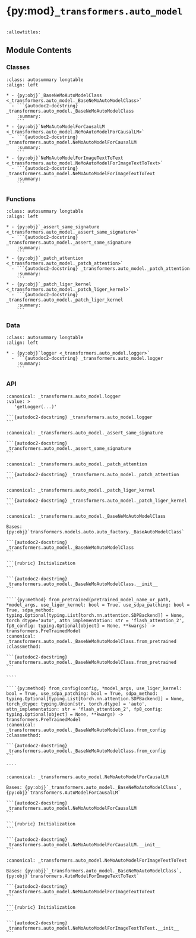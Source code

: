 # {py:mod}`_transformers.auto_model`

```{py:module} _transformers.auto_model
```

```{autodoc2-docstring} _transformers.auto_model
:allowtitles:
```

## Module Contents

### Classes

````{list-table}
:class: autosummary longtable
:align: left

* - {py:obj}`_BaseNeMoAutoModelClass <_transformers.auto_model._BaseNeMoAutoModelClass>`
  - ```{autodoc2-docstring} _transformers.auto_model._BaseNeMoAutoModelClass
    :summary:
    ```
* - {py:obj}`NeMoAutoModelForCausalLM <_transformers.auto_model.NeMoAutoModelForCausalLM>`
  - ```{autodoc2-docstring} _transformers.auto_model.NeMoAutoModelForCausalLM
    :summary:
    ```
* - {py:obj}`NeMoAutoModelForImageTextToText <_transformers.auto_model.NeMoAutoModelForImageTextToText>`
  - ```{autodoc2-docstring} _transformers.auto_model.NeMoAutoModelForImageTextToText
    :summary:
    ```
````

### Functions

````{list-table}
:class: autosummary longtable
:align: left

* - {py:obj}`_assert_same_signature <_transformers.auto_model._assert_same_signature>`
  - ```{autodoc2-docstring} _transformers.auto_model._assert_same_signature
    :summary:
    ```
* - {py:obj}`_patch_attention <_transformers.auto_model._patch_attention>`
  - ```{autodoc2-docstring} _transformers.auto_model._patch_attention
    :summary:
    ```
* - {py:obj}`_patch_liger_kernel <_transformers.auto_model._patch_liger_kernel>`
  - ```{autodoc2-docstring} _transformers.auto_model._patch_liger_kernel
    :summary:
    ```
````

### Data

````{list-table}
:class: autosummary longtable
:align: left

* - {py:obj}`logger <_transformers.auto_model.logger>`
  - ```{autodoc2-docstring} _transformers.auto_model.logger
    :summary:
    ```
````

### API

````{py:data} logger
:canonical: _transformers.auto_model.logger
:value: >
   'getLogger(...)'

```{autodoc2-docstring} _transformers.auto_model.logger
```

````

````{py:function} _assert_same_signature(original, patched)
:canonical: _transformers.auto_model._assert_same_signature

```{autodoc2-docstring} _transformers.auto_model._assert_same_signature
```
````

````{py:function} _patch_attention(obj, sdpa_method=None)
:canonical: _transformers.auto_model._patch_attention

```{autodoc2-docstring} _transformers.auto_model._patch_attention
```
````

````{py:function} _patch_liger_kernel(model)
:canonical: _transformers.auto_model._patch_liger_kernel

```{autodoc2-docstring} _transformers.auto_model._patch_liger_kernel
```
````

`````{py:class} _BaseNeMoAutoModelClass(*args, **kwargs)
:canonical: _transformers.auto_model._BaseNeMoAutoModelClass

Bases: {py:obj}`transformers.models.auto.auto_factory._BaseAutoModelClass`

```{autodoc2-docstring} _transformers.auto_model._BaseNeMoAutoModelClass
```

```{rubric} Initialization
```

```{autodoc2-docstring} _transformers.auto_model._BaseNeMoAutoModelClass.__init__
```

````{py:method} from_pretrained(pretrained_model_name_or_path, *model_args, use_liger_kernel: bool = True, use_sdpa_patching: bool = True, sdpa_method: typing.Optional[typing.List[torch.nn.attention.SDPBackend]] = None, torch_dtype='auto', attn_implementation: str = 'flash_attention_2', fp8_config: typing.Optional[object] = None, **kwargs) -> transformers.PreTrainedModel
:canonical: _transformers.auto_model._BaseNeMoAutoModelClass.from_pretrained
:classmethod:

```{autodoc2-docstring} _transformers.auto_model._BaseNeMoAutoModelClass.from_pretrained
```

````

````{py:method} from_config(config, *model_args, use_liger_kernel: bool = True, use_sdpa_patching: bool = True, sdpa_method: typing.Optional[typing.List[torch.nn.attention.SDPBackend]] = None, torch_dtype: typing.Union[str, torch.dtype] = 'auto', attn_implementation: str = 'flash_attention_2', fp8_config: typing.Optional[object] = None, **kwargs) -> transformers.PreTrainedModel
:canonical: _transformers.auto_model._BaseNeMoAutoModelClass.from_config
:classmethod:

```{autodoc2-docstring} _transformers.auto_model._BaseNeMoAutoModelClass.from_config
```

````

`````

````{py:class} NeMoAutoModelForCausalLM(*args, **kwargs)
:canonical: _transformers.auto_model.NeMoAutoModelForCausalLM

Bases: {py:obj}`_transformers.auto_model._BaseNeMoAutoModelClass`, {py:obj}`transformers.AutoModelForCausalLM`

```{autodoc2-docstring} _transformers.auto_model.NeMoAutoModelForCausalLM
```

```{rubric} Initialization
```

```{autodoc2-docstring} _transformers.auto_model.NeMoAutoModelForCausalLM.__init__
```

````

````{py:class} NeMoAutoModelForImageTextToText(*args, **kwargs)
:canonical: _transformers.auto_model.NeMoAutoModelForImageTextToText

Bases: {py:obj}`_transformers.auto_model._BaseNeMoAutoModelClass`, {py:obj}`transformers.AutoModelForImageTextToText`

```{autodoc2-docstring} _transformers.auto_model.NeMoAutoModelForImageTextToText
```

```{rubric} Initialization
```

```{autodoc2-docstring} _transformers.auto_model.NeMoAutoModelForImageTextToText.__init__
```

````

